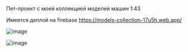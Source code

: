 Пет-проект с моей коллекцией моделей машин 1:43

Имеется деплой на firebase https://models-collection-17u5h.web.app/

![image](https://github.com/17u5h/1to43/assets/102058870/f8862a66-c894-4ba1-b9fb-ce1aca458046)

![image](https://github.com/17u5h/1to43/assets/102058870/82b6d811-4813-472d-a692-bf129aa00fca)


